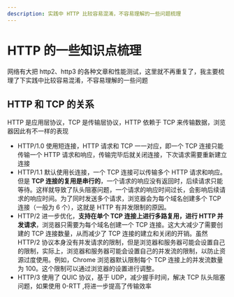 ```yaml
---
description: 实践中 HTTP 比较容易混淆，不容易理解的一些问题梳理
---
```


# HTTP 的一些知识点梳理

网络有大把 http2、http3 的各种文章和性能测试，这里就不再重复了，我主要梳理了下实践中比较容易混淆，不容易理解的一些问题

## HTTP 和 TCP 的关系

HTTP 是应用层协议，TCP 是传输层协议，HTTP 依赖于 TCP 来传输数据，浏览器因此有不一样的表现

-   HTTP/1.0 使用短连接，HTTP 请求和 TCP 一一对应，即一个 TCP 连接只能传输一个 HTTP 请求和响应，传输完毕后就关闭连接，下次请求需要重新建立连接
-   HTTP/1.1 默认使用长连接，一个 TCP 连接可以传输多个 HTTP 请求和响应。但是 **TCP 连接的复用是串行的**，一个请求的响应没有返回时，后续请求只能等待。这样就导致了队头阻塞问题，一个请求的响应时间过长，会影响后续请求的响应时间。为了同时发送多个请求，浏览器会为每个域名创建多个 TCP 连接（一般为 6 个），这就是 HTTP 有并发限制的原因。
-   HTTP/2 进一步优化，**支持在单个 TCP 连接上进行多路复用，进行 HTTP 并发请求**，浏览器只需要为每个域名创建一个 TCP 连接。这大大减少了需要创建的 TCP 连接数量，从而减少了 TCP 连接的建立和关闭的开销。虽然 HTTP/2 协议本身没有并发请求的限制，但是浏览器和服务器可能会设置自己的限制，实际上，浏览器和服务器可能会设置自己的并发流的限制，以防止资源过度使用。例如，Chrome 浏览器默认限制每个 TCP 连接上的并发流数量为 100。这个限制可以通过浏览器的设置进行调整。
-   HTTP/3 使用了 QUIC 协议，基于 UDP，减少握手时间，解决 TCP 队头阻塞问题，如果使用 0-RTT ,将进一步提高了传输效率
